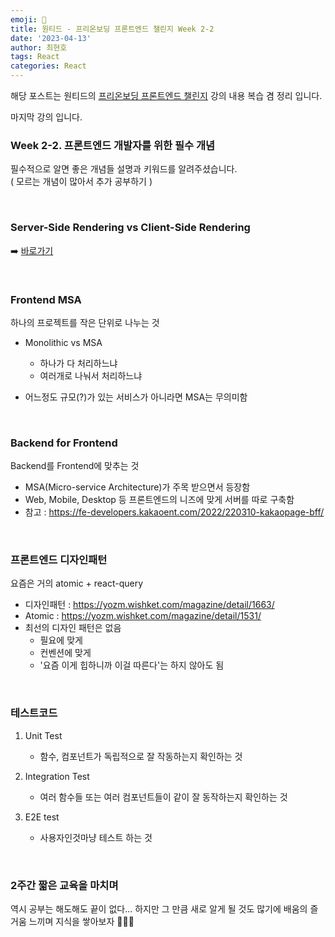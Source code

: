 ```yaml
---
emoji: 📖
title: 원티드 - 프리온보딩 프론트엔드 챌린지 Week 2-2
date: '2023-04-13'
author: 최현호
tags: React
categories: React
---
```


해당 포스트는 원티드의 [프리온보딩 프론트엔드 챌린지](https://www.wanted.co.kr/events/pre_challenge_fe_8) 강의 내용 복습 겸 정리 입니다.

마지막 강의 입니다.

### Week 2-2. 프론트엔드 개발자를 위한 필수 개념

필수적으로 알면 좋은 개념들 설명과 키워드를 알려주셨습니다. <br>
( 모르는 개념이 많아서 추가 공부하기 )

<br>

### Server-Side Rendering vs Client-Side Rendering

➡️ [바로가기](https://choi-hyunho.com/react/react-rendering/)

<br>

### Frontend MSA

하나의 프로젝트를 작은 단위로 나누는 것

- Monolithic vs MSA

  - 하나가 다 처리하느냐
  - 여러개로 나눠서 처리하느냐

- 어느정도 규모(?)가 있는 서비스가 아니라면 MSA는 무의미함

<br>

### Backend for Frontend

Backend를 Frontend에 맞추는 것

- MSA(Micro-service Architecture)가 주목 받으면서 등장함
- Web, Mobile, Desktop 등 프론트엔드의 니즈에 맞게 서버를 따로 구축함
- 참고 :
  https://fe-developers.kakaoent.com/2022/220310-kakaopage-bff/

<br>

### 프론트엔드 디자인패턴

요즘은 거의 atomic + react-query

- 디자인패턴 : https://yozm.wishket.com/magazine/detail/1663/
- Atomic : https://yozm.wishket.com/magazine/detail/1531/
- 최선의 디자인 패턴은 없음
  - 필요에 맞게
  - 컨벤션에 맞게
  - '요즘 이게 힙하니까 이걸 따른다'는 하지 않아도 됨

<br>

### 테스트코드

1. Unit Test

   - 함수, 컴포넌트가 독립적으로 잘 작동하는지 확인하는 것

2. Integration Test
   - 여러 함수들 또는 여러 컴포넌트들이 같이 잘 동작하는지 확인하는 것
3. E2E test
   - 사용자인것마냥 테스트 하는 것

<br>

### 2주간 짧은 교육을 마치며

역시 공부는 해도해도 끝이 없다... 하지만 그 만큼 새로 알게 될 것도 많기에 배움의 즐거움 느끼며 지식을 쌓아보자 👨🏻‍💻

<br>

```toc

```
